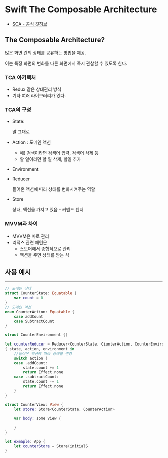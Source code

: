 # Swift The Composable Architecture

+ [SCA - 공식 깃허브](https://github.com/pointfreeco/swift-composable-architecture)

## The Composable Architecture?

많은 화면 간의 상태를 공유하는 방법을 제공. 

이는 특정 화면의 변화를 다른 화면에서 즉시 관찰할 수 있도록 한다.

### TCA 아키텍처

- Redux 같은 상태관리 방식
- 기타 여러 라이브러리가 있다.

### TCA의 구성

- State:
    
    말 그대로
    
- Action : 도메인 액션
    - 에) 검색이라면 검색어 입력, 검색어 삭제 등
    - 할 일이라면 할 일 삭제, 할일 추가
- Environment:
- Reducer
    
    들어온 액션에 따라 상태를 변화시켜주는 역할
    
- Store
    
    상태, 액션을 가지고 있음 - 커멘드 센터
    

### MVVM과 차이

- MVVM은 따로 관리
- 리덕스 관련 패턴은
    - 스토어에서 종합적으로 관리
    - 액션을 주면 상태를 받는 식

## 사용 예시

---

```swift
// 도메인 상태
struct CounterState: Equatable {
	var count = 0
}
// 도메인 액션
enum CounterAction: Equatable {
	case addCount
	case SubtractCount 
}

struct CounterEnvironment {}

let counterReducer = Reducer<CounterState, CiunterAction, CounterEnvironment> 
{ state, action, environment in
	//들어온 액션에 따라 상태를 변경
	switch action {
	case .addCount:
		state.count += 1
		return Effect.none
	case .subtractCount: 
		state.count -= 1
		return Effect.none
	} 
}

struct CounterView: View {
	let store: Store<CounterState, CounterAction>
	
	var body: some View {
  
	}
}

let exmaple: App {
	let counterStore = Store(initialS  
}
```
